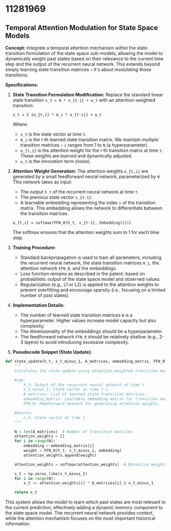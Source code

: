 # 11281969

## Temporal Attention Modulation for State Space Models

**Concept:** Integrate a temporal attention mechanism *within* the state transition formulation of the state space sub-models, allowing the model to dynamically weight past states based on their relevance to the current time step *and* the output of the recurrent neural network. This extends beyond simply learning state transition matrices – it's about *modulating* those transitions.

**Specifications:**

1.  **State Transition Formulation Modification:**  Replace the standard linear state transition `x_t = A * x_{t-1} + w_t` with an attention-weighted transition:

    `x_t = Σ [α_{t,i} * A_i * x_{t-i}] + w_t`

    Where:

    *   `x_t` is the state vector at time `t`.
    *   `A_i` is the i-th learned state transition matrix.  We maintain *multiple* transition matrices –  `i` ranges from 1 to `N` (a hyperparameter).
    *   `α_{t,i}` is the attention weight for the i-th transition matrix at time `t`. These weights are *learned* and dynamically adjusted.
    *   `w_t` is the innovation term (noise).

2.  **Attention Weight Generation:** The attention weights `α_{t,i}` are generated by a small feedforward neural network, parameterized by `Θ`.  This network takes as input:

    *   The output `h_t` of the recurrent neural network at time `t`.
    *   The previous state vector `x_{t-1}`.
    *   A learnable embedding representing the index `i` of the transition matrix.  This embedding allows the network to differentiate between the transition matrices.

    `α_{t,i} = softmax(FFN_Θ(h_t, x_{t-1}, Embedding(i)))`

    The softmax ensures that the attention weights sum to 1 for each time step.

3.  **Training Procedure:**

    *   Standard backpropagation is used to train all parameters, including the recurrent neural network, the state transition matrices `A_i`, the attention network `FFN_Θ`, and the embeddings.
    *   Loss function remains as described in the patent: based on probabilistic output of the state space model and observed values.
    *   Regularization (e.g., L1 or L2) is applied to the attention weights to prevent overfitting and encourage sparsity (i.e., focusing on a limited number of past states).

4.  **Implementation Details:**

    *   The number of learned state transition matrices `N` is a hyperparameter.  Higher values increase model capacity but also complexity.
    *   The dimensionality of the embeddings should be a hyperparameter.
    *   The feedforward network `FFN_Θ` should be relatively shallow (e.g., 2-3 layers) to avoid introducing excessive complexity.

5.  **Pseudocode Snippet (State Update):**

```python
def state_update(h_t, x_t_minus_1, A_matrices, embedding_matrix, FFN_Θ):
    """
    Calculates the state update using attention-weighted transition matrices.

    Args:
        h_t: Output of the recurrent neural network at time t.
        x_t_minus_1: State vector at time t-1.
        A_matrices: List of learned state transition matrices.
        embedding_matrix: Learnable embedding matrix for transition matrix indices.
        FFN_Θ: Feedforward network for generating attention weights.

    Returns:
        x_t: State vector at time t.
    """

    N = len(A_matrices)  # Number of transition matrices
    attention_weights = []
    for i in range(N):
        embedding = embedding_matrix[i]
        weight = FFN_Θ(h_t, x_t_minus_1, embedding)
        attention_weights.append(weight)

    attention_weights = softmax(attention_weights)  # Normalize weights

    x_t = np.zeros_like(x_t_minus_1)
    for i in range(N):
        x_t += attention_weights[i] * A_matrices[i] @ x_t_minus_1

    return x_t
```

This system allows the model to learn *which* past states are most relevant to the current prediction, effectively adding a dynamic memory component to the state space model.  The recurrent neural network provides context, while the attention mechanism focuses on the most important historical information.